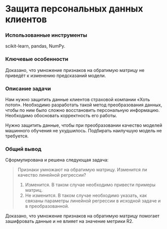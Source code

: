 
# Защита персональных данных клиентов

### Использованные инструменты
scikit-learn, pandas, NumPy.

### Ключевые особенности
Доказано, что умножение признаков на обратимую матрицу не приведёт к изменению предсказаний модели.

### Описание задачи
Нам нужно защитить данные клиентов страховой компании «Хоть потоп». Необходимо разработать такой метод преобразования данных, чтобы по ним было сложно восстановить персональную информацию. Необходимо обосновать корректность его работы.

Нужно защитить данные, чтобы при преобразовании качество моделей машинного обучения не ухудшилось. Подбирать наилучшую модель не требуется.

### Общий вывод
Сформулирована и решена следующая задача:

> Признаки умножают на обратимую матрицу. Изменится ли качество линейной регрессии?
> 1. Изменится. В таком случае необходимо привести примеры матриц.
> 2. Не изменится. В таком случае необходимо указать, как связаны параметры линейной регрессии в исходной задаче и в преобразованной.

Доказано, что умножение признаков на обратимую матрицу помогает зашифровать данные и не влияет на значение метрики R2.